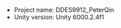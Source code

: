 <!-- UNITY CODE ASSIST INSTRUCTIONS START -->
- Project name: DDES9912_PeterQin
- Unity version: Unity 6000.2.4f1
<!-- UNITY CODE ASSIST INSTRUCTIONS END -->